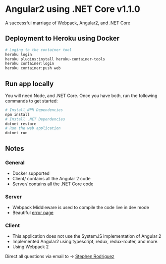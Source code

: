 # Angular2 using .NET Core v1.1.0

A successful marriage of Webpack, Angular2, and .NET Core

## Deployment to Heroku using Docker

```sh
# Loging to the container tool
heroku login
heroku plugins:install heroku-container-tools
heroku container:login
heroku container:push web
```

## Run app locally

You will need Node, and .NET Core. Once you have both, run the following commands to get started:

```sh
# Install NPM Dependencies
npm install
# Install .NET Dependencies
dotnet restore
# Run the web application
dotnet run
```

## Notes

### General
- Docker supported
- Client/ contains all the Angular 2 code
- Server/ contains all the .NET Core code

### Server
- Webpack Middleware is used to compile the code live in dev mode
- Beautiful [error page](http://localhost:5000/Home/Error)

### Client
- This application does not use the SystemJS implementation of Angular 2
- Implemented Angular2 using typescript, redux, redux-router, and more.
- Using Webpack 2

Direct all questions via email to -> [Stephen Rodriguez](mailto:steprodriguez10@gmail.com)

